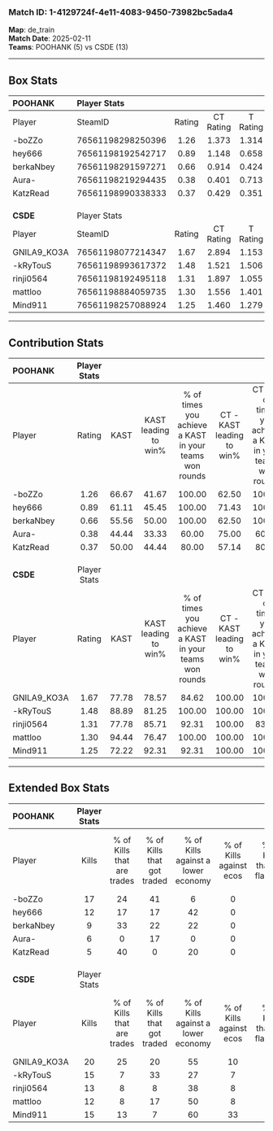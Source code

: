 ### Match ID: 1-4129724f-4e11-4083-9450-73982bc5ada4  
**Map**: de_train  
**Match Date**: 2025-02-11  
**Teams**: POOHANK (5) vs CSDE (13)  

---  

## Box Stats  

| **POOHANK** | Player Stats      |        |           |          |       |       |       |         |        |      |     |
| :- | :- | :-: | :-: | :-: | :-: | :-: | :-: | :-: | :-: | :-: | :-: |
| Player      | SteamID           | Rating | CT Rating | T Rating | KAST  |  ADR  | Kills | Assists | Deaths | K/D  | HS% |
| -boZZo      | 76561198298250396 |  1.26  |   1.373   |  1.314   | 66.67 | 95.8  |  17   |    1    |   14   | 1.21 | 64  |
| hey666      | 76561198192542717 |  0.89  |   1.148   |  0.658   | 61.11 | 74.8  |  12   |    2    |   15   | 0.80 | 33  |
| berkaNbey   | 76561198291597271 |  0.66  |   0.914   |  0.424   | 55.56 | 66.9  |   9   |    4    |   16   | 0.56 | 33  |
| Aura-       | 76561198219294435 |  0.38  |   0.401   |  0.713   | 44.44 | 51.2  |   6   |    2    |   16   | 0.38 | 16  |
| KatzRead    | 76561198990338333 |  0.37  |   0.429   |  0.351   | 50.00 | 37.9  |   5   |    0    |   14   | 0.36 | 60  |
|             |                   |        |           |          |       |       |       |         |        |      |     |
|             |                   |        |           |          |       |       |       |         |        |      |     |
|             |                   |        |           |          |       |       |       |         |        |      |     |
| **CSDE**    | Player Stats      |        |           |          |       |       |       |         |        |      |     |
| Player      | SteamID           | Rating | CT Rating | T Rating | KAST  |  ADR  | Kills | Assists | Deaths | K/D  | HS% |
| GNILA9_KO3A | 76561198077214347 |  1.67  |   2.894   |  1.153   | 77.78 | 105.0 |  20   |    8    |   10   | 2.00 | 50  |
| -kRyTouS    | 76561198993617372 |  1.48  |   1.521   |  1.506   | 88.89 | 94.3  |  15   |    7    |   10   | 1.50 | 46  |
| rinji0564   | 76561198192495118 |  1.31  |   1.897   |  1.055   | 77.78 | 74.2  |  13   |    4    |   7    | 1.86 | 38  |
| mattloo     | 76561198884059735 |  1.30  |   1.556   |  1.401   | 94.44 | 86.1  |  12   |    5    |   11   | 1.09 | 66  |
| Mind911     | 76561198257088924 |  1.25  |   1.460   |  1.279   | 72.22 | 73.7  |  15   |    5    |   11   | 1.36 | 40  |
---  

## Contribution Stats  

| **POOHANK** | Player Stats |       |                      |                                                        |                           |                                                             |                          |                                                            |
| :- | :-: | :-: | :-: | :-: | :-: | :-: | :-: | :-: |
| Player      |    Rating    | KAST  | KAST leading to win% | % of times you achieve a KAST in your teams won rounds | CT - KAST leading to win% | CT - % of times you achieve a KAST in your teams won rounds | T - KAST leading to win% | T - % of times you achieve a KAST in your teams won rounds |
| -boZZo      |     1.26     | 66.67 |        41.67         |                         100.00                         |           62.50           |                           100.00                            |           0.00           |                            0.00                            |
| hey666      |     0.89     | 61.11 |        45.45         |                         100.00                         |           71.43           |                           100.00                            |           0.00           |                            0.00                            |
| berkaNbey   |     0.66     | 55.56 |        50.00         |                         100.00                         |           62.50           |                           100.00                            |           0.00           |                            0.00                            |
| Aura-       |     0.38     | 44.44 |        33.33         |                         60.00                          |           75.00           |                            60.00                            |           0.00           |                            0.00                            |
| KatzRead    |     0.37     | 50.00 |        44.44         |                         80.00                          |           57.14           |                            80.00                            |           0.00           |                            0.00                            |
|             |              |       |                      |                                                        |                           |                                                             |                          |                                                            |
|             |              |       |                      |                                                        |                           |                                                             |                          |                                                            |
|             |              |       |                      |                                                        |                           |                                                             |                          |                                                            |
| **CSDE**    | Player Stats |       |                      |                                                        |                           |                                                             |                          |                                                            |
| Player      |    Rating    | KAST  | KAST leading to win% | % of times you achieve a KAST in your teams won rounds | CT - KAST leading to win% | CT - % of times you achieve a KAST in your teams won rounds | T - KAST leading to win% | T - % of times you achieve a KAST in your teams won rounds |
| GNILA9_KO3A |     1.67     | 77.78 |        78.57         |                         84.62                          |          100.00           |                           100.00                            |          62.50           |                           71.43                            |
| -kRyTouS    |     1.48     | 88.89 |        81.25         |                         100.00                         |          100.00           |                           100.00                            |          70.00           |                           100.00                           |
| rinji0564   |     1.31     | 77.78 |        85.71         |                         92.31                          |          100.00           |                            83.33                            |          77.78           |                           100.00                           |
| mattloo     |     1.30     | 94.44 |        76.47         |                         100.00                         |          100.00           |                           100.00                            |          63.64           |                           100.00                           |
| Mind911     |     1.25     | 72.22 |        92.31         |                         92.31                          |          100.00           |                           100.00                            |          85.71           |                           85.71                            |
---  

## Extended Box Stats  

| **POOHANK** | Player Stats |                            |                            |                                    |                         |                              |                                 |        |                             |                                     |                          |                               |                            |
| :- | :-: | :-: | :-: | :-: | :-: | :-: | :-: | :-: | :-: | :-: | :-: | :-: | :-: |
| Player      |    Kills     | % of Kills that are trades | % of Kills that got traded | % of Kills against a lower economy | % of Kills against ecos | % of Kills that are flawless | % of Kills that are close duels | Deaths | % of Deaths that get traded | % of Deaths against a lower economy | % of Deaths against ecos | % of Deaths that are flawless | % of Deaths that are close |
| -boZZo      |      17      |             24             |             41             |                 6                  |            0            |              59              |                0                |   14   |             21              |                 14                  |            0             |              93               |             0              |
| hey666      |      12      |             17             |             17             |                 42                 |            0            |              75              |                8                |   15   |             20              |                  7                  |            0             |              60               |             0              |
| berkaNbey   |      9       |             33             |             22             |                 22                 |            0            |              78              |                0                |   16   |             19              |                 13                  |            0             |              44               |             13             |
| Aura-       |      6       |             0              |             17             |                 0                  |            0            |              0               |               33                |   16   |             19              |                 13                  |            0             |              63               |             0              |
| KatzRead    |      5       |             40             |             0              |                 20                 |            0            |              40              |                0                |   14   |              7              |                  7                  |            0             |              64               |             14             |
|             |              |                            |                            |                                    |                         |                              |                                 |        |                             |                                     |                          |                               |                            |
|             |              |                            |                            |                                    |                         |                              |                                 |        |                             |                                     |                          |                               |                            |
|             |              |                            |                            |                                    |                         |                              |                                 |        |                             |                                     |                          |                               |                            |
| **CSDE**    | Player Stats |                            |                            |                                    |                         |                              |                                 |        |                             |                                     |                          |                               |                            |
| Player      |    Kills     | % of Kills that are trades | % of Kills that got traded | % of Kills against a lower economy | % of Kills against ecos | % of Kills that are flawless | % of Kills that are close duels | Deaths | % of Deaths that get traded | % of Deaths against a lower economy | % of Deaths against ecos | % of Deaths that are flawless | % of Deaths that are close |
| GNILA9_KO3A |      20      |             25             |             20             |                 55                 |           10            |              55              |                5                |   10   |             20              |                  0                  |            0             |              50               |             0              |
| -kRyTouS    |      15      |             7              |             33             |                 27                 |            7            |              60              |               13                |   10   |             10              |                 20                  |            10            |              80               |             10             |
| rinji0564   |      13      |             8              |             8              |                 38                 |            8            |              54              |                0                |   7    |             14              |                 14                  |            0             |              71               |             0              |
| mattloo     |      12      |             8              |             17             |                 50                 |            8            |              75              |                8                |   11   |             45              |                 27                  |            0             |              18               |             9              |
| Mind911     |      15      |             13             |             7              |                 60                 |           33            |              80              |                0                |   11   |             27              |                 27                  |            0             |              73               |             9              |
